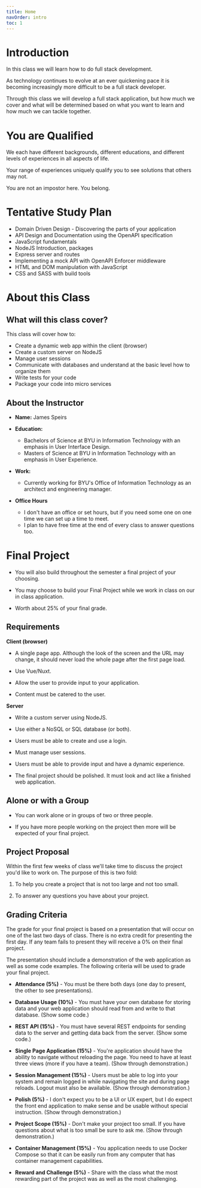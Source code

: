 ```yaml
---
title: Home 
navOrder: intro
toc: 1
---
```


# Introduction

In this class we will learn how to do full stack development.

As technology continues to evolve at an ever quickening pace it is becoming increasingly more difficult to be a full stack developer.

Through this class we will develop a full stack application, but how much we cover and what will be determined based on what you want to learn and how much we can tackle together.

# You are Qualified

We each have different backgrounds, different educations, and different levels of experiences in all aspects of life.

Your range of experiences uniquely qualify you to see solutions that others may not.

You are not an impostor here. You belong.

# Tentative Study Plan

- Domain Driven Design - Discovering the parts of your application
- API Design and Documentation using the OpenAPI specification
- JavaScript fundamentals
- NodeJS Introduction, packages
- Express server and routes
- Implementing a mock API with OpenAPI Enforcer middleware
- HTML and DOM manipulation with JavaScript
- CSS and SASS with build tools


# About this Class

## What will this class cover?

This class will cover how to:

- Create a dynamic web app within the client (browser)
- Create a custom server on NodeJS
- Manage user sessions
- Communicate with databases and understand at the basic level how to organize them
- Write tests for your code
- Package your code into micro services

## About the Instructor

- **Name:** James Speirs

- **Education:**
    - Bachelors of Science at BYU in Information Technology with an emphasis in User Interface Design.
    - Masters of Science at BYU in Information Technology with an emphasis in User Experience.

- **Work:**
    - Currently working for BYU's Office of Information Technology as an architect and engineering manager.

- **Office Hours**
    - I don't have an office or set hours, but if you need some one on one time we can set up a time to meet.
    - I plan to have free time at the end of every class to answer questions too.

# Final Project

- You will also build throughout the semester a final project of your choosing.

- You may choose to build your Final Project while we work in class on our in class application.

- Worth about 25% of your final grade.

## Requirements

**Client (browser)**

- A single page app. Although the look of the screen and the URL may change, it should never load the whole page after the first page load.

- Use Vue/Nuxt.

- Allow the user to provide input to your application.

- Content must be catered to the user.

**Server**

- Write a custom server using NodeJS.

- Use either a NoSQL or SQL database (or both).

- Users must be able to create and use a login.

- Must manage user sessions.

- Users must be able to provide input and have a dynamic experience.

- The final project should be polished. It must look and act like a finished web application.

## Alone or with a Group

- You can work alone or in groups of two or three people.

- If you have more people working on the project then more will be expected of your final project.

## Project Proposal

Within the first few weeks of class we'll take time to discuss the project you'd like to work on. The purpose of this is two fold:

1. To help you create a project that is not too large and not too small.

2. To answer any questions you have about your project.

## Grading Criteria

The grade for your final project is based on a presentation that will occur on one of the last two days of class. There is no extra credit for presenting the first day. If any team fails to present they will receive a 0% on their final project.

The presentation should include a demonstration of the web application as well as some code examples. The following criteria will be used to grade your final project.

- **Attendance (5%)** - You must be there both days (one day to present, the other to see presentations).

- **Database Usage (10%)** - You must have your own database for storing data and your web application should read from and write to that database. (Show some code.)

- **REST API (15%)** - You must have several REST endpoints for sending data to the server and getting data back from the server. (Show some code.)

- **Single Page Application (15%)** - You're application should have the ability to navigate without reloading the page. You need to have at least three views (more if you have a team). (Show through demonstration.)

- **Session Management (15%)** - Users must be able to log into your system and remain logged in while navigating the site and during page reloads. Logout must also be available. (Show through demonstration.)

- **Polish (5%)** - I don't expect you to be a UI or UX expert, but I do expect the front end application to make sense and be usable without special instruction. (Show through demonstration.)

- **Project Scope (15%)** - Don't make your project too small. If you have questions about what is too small be sure to ask me. (Show through demonstration.)

- **Container Management (15%)** - You application needs to use Docker Compose so that it can be easily run from any computer that has container management capabilities.

- **Reward and Challenge (5%)** - Share with the class what the most rewarding part of the project was as well as the most challenging.
